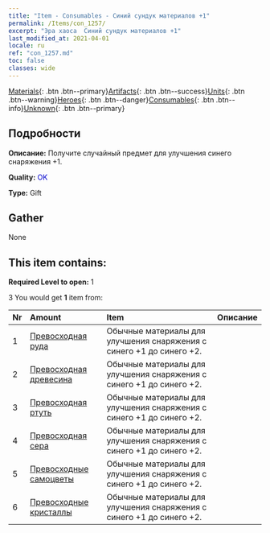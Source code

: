 ```yaml
---
title: "Item - Consumables - Синий сундук материалов +1"
permalink: /Items/con_1257/
excerpt: "Эра хаоса  Синий сундук материалов +1"
last_modified_at: 2021-04-01
locale: ru
ref: "con_1257.md"
toc: false
classes: wide
---
```

 [Materials](/ru/Items/){: .btn .btn--primary}[Artifacts](/ru/Items/Artifacts/){: .btn .btn--success}[Units](/ru/Items/Units/){: .btn .btn--warning}[Heroes](/ru/Items/Heroes/){: .btn .btn--danger}[Consumables](/ru/Items/Consumables/){: .btn .btn--info}[Unknown](/ru/Items/Unknown/){: .btn .btn--primary}

## Подробности
 **Описание:** Получите случайный предмет для улучшения синего снаряжения +1.

 **Quality:** <span style="color: #0000CD">OK</span>

 **Type:** Gift

## Gather

  None

## This item contains:

 **Required Level to open:** 1

 3 You would get **1** item  from:

  | Nr | Amount |     Item    | Описание |
  |:---|:-------|:------------|:-----------:|
  | 1 | [Превосходная руда](/ru/Items/mat_19/) | Обычные материалы для улучшения снаряжения c синего +1 до синего +2. | 
  | 2 | [Превосходная древесина](/ru/Items/mat_20/) | Обычные материалы для улучшения снаряжения c синего +1 до синего +2. | 
  | 3 | [Превосходная ртуть](/ru/Items/mat_21/) | Обычные материалы для улучшения снаряжения c синего +1 до синего +2. | 
  | 4 | [Превосходная сера](/ru/Items/mat_22/) | Обычные материалы для улучшения снаряжения c синего +1 до синего +2. | 
  | 5 | [Превосходные самоцветы](/ru/Items/mat_23/) | Обычные материалы для улучшения снаряжения c синего +1 до синего +2. | 
  | 6 | [Превосходные кристаллы](/ru/Items/mat_24/) | Обычные материалы для улучшения снаряжения c синего +1 до синего +2. | 
